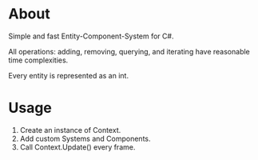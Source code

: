 # About

Simple and fast Entity-Component-System for C#.

All operations: adding, removing, querying, and iterating have reasonable time complexities.

Every entity is represented as an int.

# Usage

1. Create an instance of Context.
2. Add custom Systems and Components.
3. Call Context.Update() every frame.

